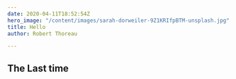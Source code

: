 ```yaml
---
date: 2020-04-11T18:52:54Z
hero_image: "/content/images/sarah-dorweiler-9Z1KRIfpBTM-unsplash.jpg"
title: Hello
author: Robert Thoreau

---
```

## The Last time 